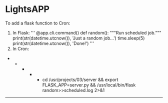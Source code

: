 # LightsAPP

To add a flask function to Cron:
1) In Flask:
'''
    @app.cli.command()
    def random():
        """Run scheduled job."""
        print(str(datetime.utcnow()), 'Just a random job...')
        time.sleep(5)
        print(str(datetime.utcnow()), 'Done!')
''' 
2) In Cron:

* * * * * cd /usr/projects/03/server && export FLASK_APP=server.py && /usr/local/bin/flask random>>scheduled.log 2>&1

***************************************************************************

